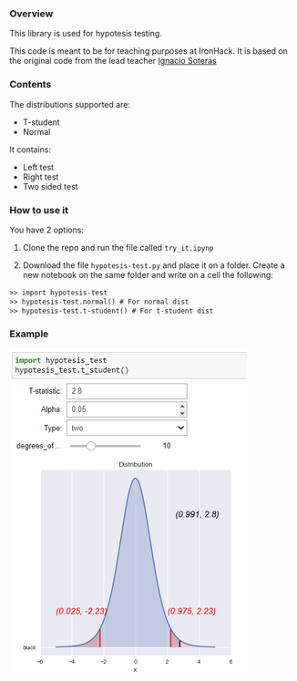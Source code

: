 ### Overview
This library is used for hypotesis testing. 

This code is meant to be for teaching purposes at IronHack. It is based on the original code from the lead teacher [Ignacio Soteras](https://github.com/isg75)

### Contents
The distributions supported are:
- T-student
- Normal

It contains:
- Left test
- Right test
- Two sided test



### How to use it
You have 2 options:

1) Clone the repo and run the file called `try_it.ipynp`


2) Download the file `hypotesis-test.py` and place it on a folder. Create a new notebook on the same folder and write on a cell the following:

```
>> import hypotesis-test
>> hypotesis-test.normal() # For normal dist
>> hypotesis-test.t-student() # For t-student dist
```

### Example

![example](pic.png)